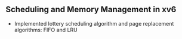 ## Scheduling and Memory Management in xv6

* Implemented lottery scheduling algorithm and page replacement algorithms:
FIFO and LRU